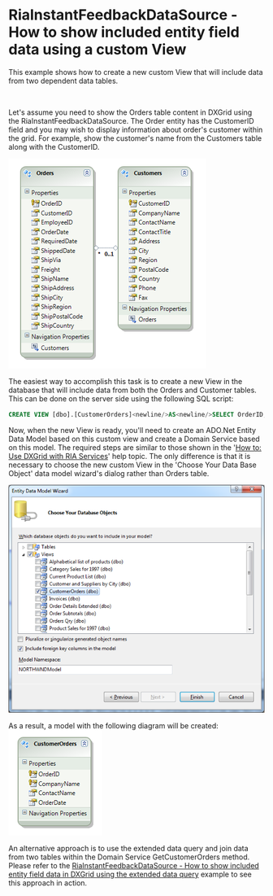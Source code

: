 # RiaInstantFeedbackDataSource - How to show included entity field data using a custom View


<p>This example shows how to create a new custom View that will include data from two dependent data tables.</p><br />
<p>Let's assume you need to show the Orders table content in DXGrid using the RiaInstantFeedbackDataSource. The Order entity has the CustomerID field and you may wish to display information about order's customer within the grid. For example, show the customer's name from the Customers table along with the CustomerID.</p><p><img src="https://raw.githubusercontent.com/DevExpress-Examples/riainstantfeedbackdatasource-how-to-show-included-entity-field-data-using-a-custom-view-e3951/11.2.10+/media/3ee1a1d8-7e84-4430-9e42-ce524b11dd0d.png"></p><p>The easiest way to accomplish this task is to create a new View in the database that will include data from both the Orders and Customer tables. This can be done on the server side using the following SQL script:</p>

```sql
CREATE VIEW [dbo].[CustomerOrders]<newline/>AS<newline/>SELECT OrderID, CompanyName, ContactName, OrderDate<newline/>FROM Orders<newline/>inner join Customers on Orders.CustomerID = Customers.CustomerID
```

<p> </p><p>Now, when the new View is ready, you'll need to create an ADO.Net Entity Data Model based on this custom view and create a Domain Service based on this model. The  required steps are similar to those shown in the '<a href="http://documentation.devexpress.com/#Silverlight/CustomDocument5290"><u>How to: Use DXGrid with RIA Services</u></a>' help topic. The only difference is that it is necessary to choose the new custom View in the 'Choose Your Data Base Object' data model wizard's dialog rather than Orders table.</p><p><img src="https://raw.githubusercontent.com/DevExpress-Examples/riainstantfeedbackdatasource-how-to-show-included-entity-field-data-using-a-custom-view-e3951/11.2.10+/media/edc7e0ee-5d4f-4225-8be7-56ad0d6d8da8.png"></p><p>As a result, a model with the following diagram will be created:<br />
<img src="https://raw.githubusercontent.com/DevExpress-Examples/riainstantfeedbackdatasource-how-to-show-included-entity-field-data-using-a-custom-view-e3951/11.2.10+/media/b6f7d8bd-0160-4a46-9808-b63c3cfdfa61.png"></p><p>An alternative approach is to use the extended data query and join data from two tables within the Domain Service GetCustomerOrders method. Please refer to the <a href="https://www.devexpress.com/Support/Center/p/E3952">RiaInstantFeedbackDataSource - How to show included entity field data in DXGrid using the extended data query</a> example to see this approach in action.</p><br />


<br/>


